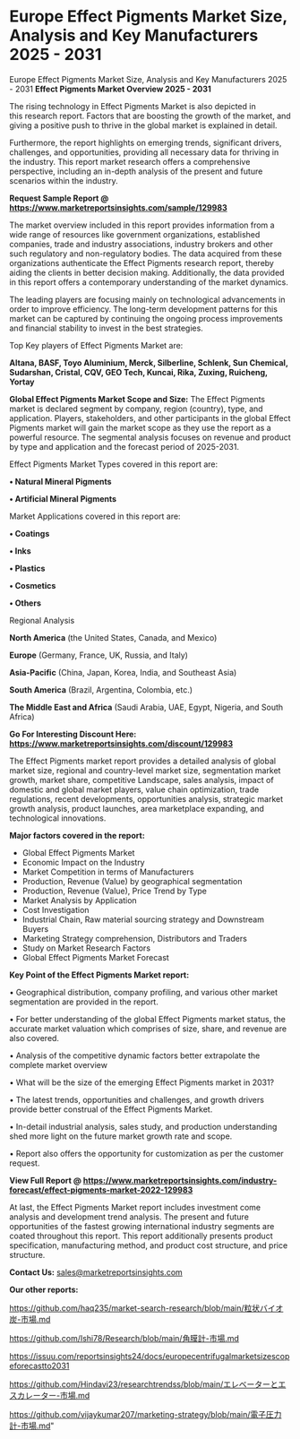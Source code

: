 # Europe Effect Pigments Market Size, Analysis and Key Manufacturers 2025 - 2031
 Europe Effect Pigments Market Size, Analysis and Key Manufacturers 2025 - 2031
<Strong> Effect Pigments Market Overview 2025 - 2031</strong>

The rising technology in Effect Pigments Market is also depicted in this research report. Factors that are boosting the growth of the market, and giving a positive push to thrive in the global market is explained in detail.

Furthermore, the report highlights on emerging trends, significant drivers, challenges, and opportunities, providing all necessary data for thriving in the industry. This report market research offers a comprehensive perspective, including an in-depth analysis of the present and future scenarios within the industry.

<strong>Request Sample Report @ <a href=https://www.marketreportsinsights.com/sample/129983>https://www.marketreportsinsights.com/sample/129983</a></strong>

The market overview included in this report provides information from a wide range of resources like government organizations, established companies, trade and industry associations, industry brokers and other such regulatory and non-regulatory bodies. The data acquired from these organizations authenticate the Effect Pigments research report, thereby aiding the clients in better decision making. Additionally, the data provided in this report offers a contemporary understanding of the market dynamics.

The leading players are focusing mainly on technological advancements in order to improve efficiency. The long-term development patterns for this market can be captured by continuing the ongoing process improvements and financial stability to invest in the best strategies.

Top Key players of Effect Pigments Market are:

<strong>Altana, BASF, Toyo Aluminium, Merck, Silberline, Schlenk, Sun Chemical, Sudarshan, Cristal, CQV, GEO Tech, Kuncai, Rika, Zuxing, Ruicheng, Yortay</strong>

<strong><b>Global Effect Pigments Market Scope and Size:</b></strong>
The Effect Pigments market is declared segment by company, region (country), type, and application. Players, stakeholders, and other participants in the global Effect Pigments market will gain the market scope as they use the report as a powerful resource. The segmental analysis focuses on revenue and product by type and application and the forecast period of 2025-2031.

Effect Pigments Market Types covered in this report are:

<strong>• Natural Mineral Pigments

• Artificial Mineral Pigments</strong>

Market Applications covered in this report are:

<strong>• Coatings

• Inks

• Plastics

• Cosmetics

• Others</strong> 

Regional Analysis

<strong>North America</strong> (the United States, Canada, and Mexico)

<strong>Europe</strong> (Germany, France, UK, Russia, and Italy)

<strong>Asia-Pacific</strong> (China, Japan, Korea, India, and Southeast Asia)

<strong>South America</strong> (Brazil, Argentina, Colombia, etc.)

<strong>The Middle East and Africa</strong> (Saudi Arabia, UAE, Egypt, Nigeria, and South Africa)

<strong>Go For Interesting Discount Here: <a href=https://www.marketreportsinsights.com/discount/129983>https://www.marketreportsinsights.com/discount/129983</a></strong>

The Effect Pigments market report provides a detailed analysis of global market size, regional and country-level market size, segmentation market growth, market share, competitive Landscape, sales analysis, impact of domestic and global market players, value chain optimization, trade regulations, recent developments, opportunities analysis, strategic market growth analysis, product launches, area marketplace expanding, and technological innovations.

<strong><b>Major factors covered in the report:</b></strong>
<ul>
  <li>Global Effect Pigments Market </li>
  <li>Economic Impact on the Industry</li>
  <li>Market Competition in terms of Manufacturers</li>
  <li>Production, Revenue (Value) by geographical segmentation</li>
  <li>Production, Revenue (Value), Price Trend by Type</li>
  <li>Market Analysis by Application</li>
  <li>Cost Investigation</li>
  <li>Industrial Chain, Raw material sourcing strategy and Downstream Buyers</li>
  <li>Marketing Strategy comprehension, Distributors and Traders</li>
  <li>Study on Market Research Factors</li>
  <li>Global Effect Pigments Market Forecast</li>
</ul>

<strong><b>Key Point of the Effect Pigments Market report:</b></strong>

• Geographical distribution, company profiling, and various other market segmentation are provided in the report.

• For better understanding of the global Effect Pigments market status, the accurate market valuation which comprises of size, share, and revenue are also covered.

• Analysis of the competitive dynamic factors better extrapolate the complete market overview

• What will be the size of the emerging Effect Pigments market in 2031?

• The latest trends, opportunities and challenges, and growth drivers provide better construal of the Effect Pigments Market.

• In-detail industrial analysis, sales study, and production understanding shed more light on the future market growth rate and scope.

• Report also offers the opportunity for customization as per the customer request.

<strong><b>View Full Report @ <a href=https://www.marketreportsinsights.com/industry-forecast/effect-pigments-market-2022-129983>https://www.marketreportsinsights.com/industry-forecast/effect-pigments-market-2022-129983</a></b></strong>


At last, the Effect Pigments Market report includes investment come analysis and development trend analysis. The present and future opportunities of the fastest growing international industry segments are coated throughout this report. This report additionally presents product specification, manufacturing method, and product cost structure, and price structure.

<strong>Contact Us:</strong>
sales@marketreportsinsights.com

<strong>Our other reports:</strong>

<a href=https://github.com/haq235/market-search-research/blob/main/粒状バイオ炭-市場.md>https://github.com/haq235/market-search-research/blob/main/粒状バイオ炭-市場.md</a>

<a href=https://github.com/Ishi78/Research/blob/main/角膜計-市場.md>https://github.com/Ishi78/Research/blob/main/角膜計-市場.md</a>

<a href=https://issuu.com/reportsinsights24/docs/europecentrifugalmarketsizescopeforecastto2031>https://issuu.com/reportsinsights24/docs/europecentrifugalmarketsizescopeforecastto2031</a>

<a href=https://github.com/Hindavi23/researchtrendss/blob/main/エレベーターとエスカレーター-市場.md>https://github.com/Hindavi23/researchtrendss/blob/main/エレベーターとエスカレーター-市場.md</a>

<a href=https://github.com/vijaykumar207/marketing-strategy/blob/main/電子圧力計-市場.md>https://github.com/vijaykumar207/marketing-strategy/blob/main/電子圧力計-市場.md</a>"
